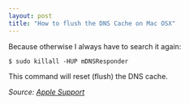 ```yaml
---
layout: post
title: "How to flush the DNS Cache on Mac OSX"
---
```

Because otherwise I always have to search it again:

    $ sudo killall -HUP mDNSResponder

This command will reset (flush) the DNS cache.  

*Source: [Apple Support](http://support.apple.com/kb/HT5343)*
